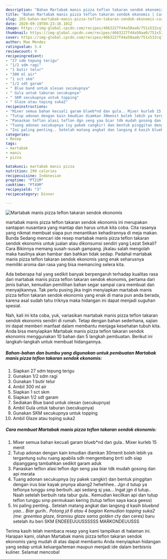```yaml
---
description: "Bahan Martabak manis pizza teflon takaran sendok ekonomis | Cara Mengolah Martabak manis pizza teflon takaran sendok ekonomis Yang Lezat"
title: "Bahan Martabak manis pizza teflon takaran sendok ekonomis | Cara Mengolah Martabak manis pizza teflon takaran sendok ekonomis Yang Lezat"
slug: 265-bahan-martabak-manis-pizza-teflon-takaran-sendok-ekonomis-cara-mengolah-martabak-manis-pizza-teflon-takaran-sendok-ekonomis-yang-lezat
date: 2020-09-19T04:23:16.101Z
image: https://img-global.cpcdn.com/recipes/4663227f44a50aa0/751x532cq70/martabak-manis-pizza-teflon-takaran-sendok-ekonomis-foto-resep-utama.jpg
thumbnail: https://img-global.cpcdn.com/recipes/4663227f44a50aa0/751x532cq70/martabak-manis-pizza-teflon-takaran-sendok-ekonomis-foto-resep-utama.jpg
cover: https://img-global.cpcdn.com/recipes/4663227f44a50aa0/751x532cq70/martabak-manis-pizza-teflon-takaran-sendok-ekonomis-foto-resep-utama.jpg
author: Mae Mendez
ratingvalue: 3.4
reviewcount: 9
recipeingredient:
- "27 sdm tepung terigu"
- "1/2 sdm ragi"
- "1 butir telur"
- "300 ml air"
- "1 sct skm"
- "1/2 sdt garam"
- " Blue band untuk olesan secukupnya"
- " Gula untuk taburan secukupnya"
- " SKM secukupnya untuk topping"
- " Glaze atau toping suka2"
recipeinstructions:
- "Mixer semua bahan kecuali garam blueb*nd dan gula.. Mixer kurleb 15 menit"
- "Tutup adonan dengan kain kmudian diamkan 30menit boleh lebih ya tergantung suhu ruang apabila sdh mengembang brrti sdh siap dipanggang tambahkan sedikit garam aduk"
- "Panaskan teflon alasi teflon dgn seng yaa biar tdk mudah gosong dan api merata"
- "Tuang adonan secukupnya (sy pakek cangkir) dan bentuk pinggitan dengan irus biar kayak pnynya abang2 hehehhee.. Jgn d tutup ya teflonya tunggu smp berbuih..api sedang sj yaa... Ingat jgn d tutup.. Naah setelah berbuih rata tabur gula.. Kemudian kecilkan api dan tutup teflon tunggu smp permukaan kering (tutup teflon saya kaca geess)"
- "Ini paling penting.. Setelah matang angkat dan langsng d kasih blueb*nd yaa... Biar gurih.. Potong jd 6 atau 4 bagian Kemudian topping suka2 (me: greentea glaze, tiramisu glaze sama golden c*ty dan ceres) baru setelah itu beri SKM ENDEEEUUUSSSSSS MARKONDEUUSSS"
categories:
- Resep
tags:
- martabak
- manis
- pizza

katakunci: martabak manis pizza 
nutrition: 299 calories
recipecuisine: Indonesian
preptime: "PT21M"
cooktime: "PT49M"
recipeyield: "3"
recipecategory: Dinner

---
```



![Martabak manis pizza teflon takaran sendok ekonomis](https://img-global.cpcdn.com/recipes/4663227f44a50aa0/751x532cq70/martabak-manis-pizza-teflon-takaran-sendok-ekonomis-foto-resep-utama.jpg)


martabak manis pizza teflon takaran sendok ekonomis ini merupakan santapan nusantara yang mantap dan harus untuk kita coba. Cita rasanya yang nikmat membuat siapa pun menantikan kehadirannya di meja makan.
Bunda Sedang mencari ide resep martabak manis pizza teflon takaran sendok ekonomis untuk jualan atau dikonsumsi sendiri yang Lezat Sekali? Cara Bikinnya memang susah-susah gampang. jikalau salah mengolah maka hasilnya akan hambar dan bahkan tidak sedap. Padahal martabak manis pizza teflon takaran sendok ekonomis yang enak seharusnya memiliki aroma dan rasa yang bisa memancing selera kita.



Ada beberapa hal yang sedikit banyak berpengaruh terhadap kualitas rasa dari martabak manis pizza teflon takaran sendok ekonomis, pertama dari jenis bahan, kemudian pemilihan bahan segar sampai cara membuat dan menyajikannya. Tak perlu pusing jika ingin menyiapkan martabak manis pizza teflon takaran sendok ekonomis yang enak di mana pun anda berada, karena asal sudah tahu triknya maka hidangan ini dapat menjadi suguhan spesial.


Nah, kali ini kita coba, yuk, variasikan martabak manis pizza teflon takaran sendok ekonomis sendiri di rumah. Tetap dengan bahan sederhana, sajian ini dapat memberi manfaat dalam membantu menjaga kesehatan tubuh kita. Anda bisa menyiapkan Martabak manis pizza teflon takaran sendok ekonomis menggunakan 10 bahan dan 5 langkah pembuatan. Berikut ini langkah-langkah untuk membuat hidangannya.

<!--inarticleads1-->

##### Bahan-bahan dan bumbu yang digunakan untuk pembuatan Martabak manis pizza teflon takaran sendok ekonomis:

1. Siapkan 27 sdm tepung terigu
1. Gunakan 1/2 sdm ragi
1. Gunakan 1 butir telur
1. Ambil 300 ml air
1. Siapkan 1 sct skm
1. Siapkan 1/2 sdt garam
1. Sediakan  Blue band untuk olesan (secukupnya)
1. Ambil  Gula untuk taburan (secukupnya)
1. Gunakan  SKM secukupnya untuk topping
1. Ambil  Glaze atau toping suka2




<!--inarticleads2-->

##### Cara membuat Martabak manis pizza teflon takaran sendok ekonomis:

1. Mixer semua bahan kecuali garam blueb*nd dan gula.. Mixer kurleb 15 menit
1. Tutup adonan dengan kain kmudian diamkan 30menit boleh lebih ya tergantung suhu ruang apabila sdh mengembang brrti sdh siap dipanggang tambahkan sedikit garam aduk
1. Panaskan teflon alasi teflon dgn seng yaa biar tdk mudah gosong dan api merata
1. Tuang adonan secukupnya (sy pakek cangkir) dan bentuk pinggitan dengan irus biar kayak pnynya abang2 hehehhee.. Jgn d tutup ya teflonya tunggu smp berbuih..api sedang sj yaa... Ingat jgn d tutup.. Naah setelah berbuih rata tabur gula.. Kemudian kecilkan api dan tutup teflon tunggu smp permukaan kering (tutup teflon saya kaca geess)
1. Ini paling penting.. Setelah matang angkat dan langsng d kasih blueb*nd yaa... Biar gurih.. Potong jd 6 atau 4 bagian Kemudian topping suka2 (me: greentea glaze, tiramisu glaze sama golden c*ty dan ceres) baru setelah itu beri SKM ENDEEEUUUSSSSSS MARKONDEUUSSS




Terima kasih telah membaca resep yang kami tampilkan di halaman ini. Harapan kami, olahan Martabak manis pizza teflon takaran sendok ekonomis yang mudah di atas dapat membantu Anda menyiapkan hidangan yang sedap untuk keluarga/teman maupun menjadi ide dalam berbisnis kuliner. Selamat mencoba!
